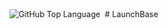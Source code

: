 <img alt="GitHub Top Language" src="https://img.shields.io/github/languages/top/henrique-roldao/LaunchBase" />
<img alt="" src="https://img.shields.io/github/repo-size/henrique-roldao/LaunchBase" />
# LaunchBase
